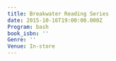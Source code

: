 ```yaml
---
title: Breakwater Reading Series
date: 2015-10-16T19:00:00.000Z
Program: bash
book_isbn: ''
Genre: ''
Venue: In-store
---
```


